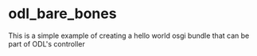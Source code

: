 odl_bare_bones
==============

This is a simple example of creating a hello world osgi bundle that can be part of ODL's controller
